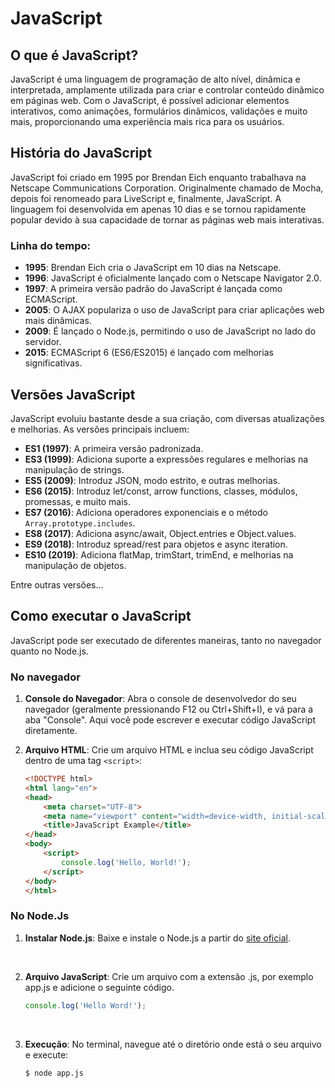 # JavaScript

## O que é JavaScript?

JavaScript é uma linguagem de programação de alto nível, dinâmica e interpretada, amplamente utilizada para criar e controlar conteúdo dinâmico em páginas web. Com o JavaScript, é possível adicionar elementos interativos, como animações, formulários dinâmicos, validações e muito mais, proporcionando uma experiência mais rica para os usuários.

## História do JavaScript

JavaScript foi criado em 1995 por Brendan Eich enquanto trabalhava na Netscape Communications Corporation. Originalmente chamado de Mocha, depois foi renomeado para LiveScript e, finalmente, JavaScript. A linguagem foi desenvolvida em apenas 10 dias e se tornou rapidamente popular devido à sua capacidade de tornar as páginas web mais interativas.

### Linha do tempo:
- **1995**: Brendan Eich cria o JavaScript em 10 dias na Netscape.
- **1996**: JavaScript é oficialmente lançado com o Netscape Navigator 2.0.
- **1997**: A primeira versão padrão do JavaScript é lançada como ECMAScript.
- **2005**: O AJAX populariza o uso de JavaScript para criar aplicações web mais dinâmicas.
- **2009**: É lançado o Node.js, permitindo o uso de JavaScript no lado do servidor.
- **2015**: ECMAScript 6 (ES6/ES2015) é lançado com melhorias significativas.

## Versões JavaScript

JavaScript evoluiu bastante desde a sua criação, com diversas atualizações e melhorias. As versões principais incluem:

- **ES1 (1997)**: A primeira versão padronizada.
- **ES3 (1999)**: Adiciona suporte a expressões regulares e melhorias na manipulação de strings.
- **ES5 (2009)**: Introduz JSON, modo estrito, e outras melhorias.
- **ES6 (2015)**: Introduz let/const, arrow functions, classes, módulos, promessas, e muito mais.
- **ES7 (2016)**: Adiciona operadores exponenciais e o método `Array.prototype.includes`.
- **ES8 (2017)**: Adiciona async/await, Object.entries e Object.values.
- **ES9 (2018)**: Introduz spread/rest para objetos e async iteration.
- **ES10 (2019)**: Adiciona flatMap, trimStart, trimEnd, e melhorias na manipulação de objetos.

Entre outras versões...

## Como executar o JavaScript

JavaScript pode ser executado de diferentes maneiras, tanto no navegador quanto no Node.js.

### No navegador

1. **Console do Navegador**: Abra o console de desenvolvedor do seu navegador (geralmente pressionando F12 ou Ctrl+Shift+I), e vá para a aba "Console". Aqui você pode escrever e executar código JavaScript diretamente.
   
2. **Arquivo HTML**: Crie um arquivo HTML e inclua seu código JavaScript dentro de uma tag `<script>`:
   ```html
   <!DOCTYPE html>
   <html lang="en">
   <head>
       <meta charset="UTF-8">
       <meta name="viewport" content="width=device-width, initial-scale=1.0">
       <title>JavaScript Example</title>
   </head>
   <body>
       <script>
           console.log('Hello, World!');
       </script>
   </body>
   </html>


### No Node.Js

1. **Instalar Node.js**: Baixe e instale o Node.js a partir do [site oficial](https://nodejs.org/en/download/prebuilt-installer).
<br>

2. **Arquivo JavaScript**: Crie um arquivo com a extensão .js, por exemplo app.js e adicione o seguinte código.
    ```javascript
    console.log('Hello Word!');
<br>

3. **Execução**: No terminal, navegue até o diretório onde está o seu arquivo e execute:
    ```bash
    $ node app.js
    ```
